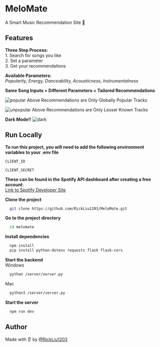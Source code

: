 
# MeloMate

A Smart Music Recommendation Site 🎵

## Features

**Three Step Process:**  
    1. Search for songs you like  
    2. Set a parameter  
    3. Get your recommendations

**Available Parameters:**   
*Popularity, Energy, Danceability, Acousticness, Instrumentalness*

**Same Song Inputs + Different Parameters = Tailored Recommendations**  

![popular](/popular.png)
Above Recommendations are Only Globally Popular Tracks

![unpopular](/unpopular.png)
Above Recommendations are Only Lesser Known Tracks

**Dark Mode!!**
![dark](/dark.png)

## Run Locally

**To run this project, you will need to add the following environment variables to your .env file**

`CLIENT_ID`

`CLIENT_SECRET`

**These can be found in the Spotify API dashboard after creating a free account**:  
[Link to Spotify Developer Site](https://developer.spotify.com/dashboard)


**Clone the project**

```bash
  git clone https://github.com/RickLiu1203/MeloMate.git
```

**Go to the project directory**

```bash
  cd melomate
```

**Install dependencies**

```bash
  npm install
  pip install python-dotenv requests flask flask-cors
```

**Start the backend**  
Windows
```bash
  python /server/server.py
```
Mac
```bash
  python3 /server/server.py
```

**Start the server**

```bash
  npm run dev
```


## Author

Made with 👂 by [@RickLiu1203](https://www.github.com/RickLiu1203)